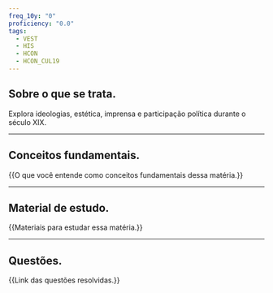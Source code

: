 ```yaml
---
freq_10y: "0"
proficiency: "0.0"
tags:
  - VEST
  - HIS
  - HCON
  - HCON_CUL19
---
```

## Sobre o que se trata.

Explora ideologias, estética, imprensa e participação política durante o século XIX.

--- 
## Conceitos fundamentais.

{{O que você entende como conceitos fundamentais dessa matéria.}}

---
## Material de estudo.

{{Materiais para estudar essa matéria.}}

--- 
## Questões.

{{Link das questões resolvidas.}}